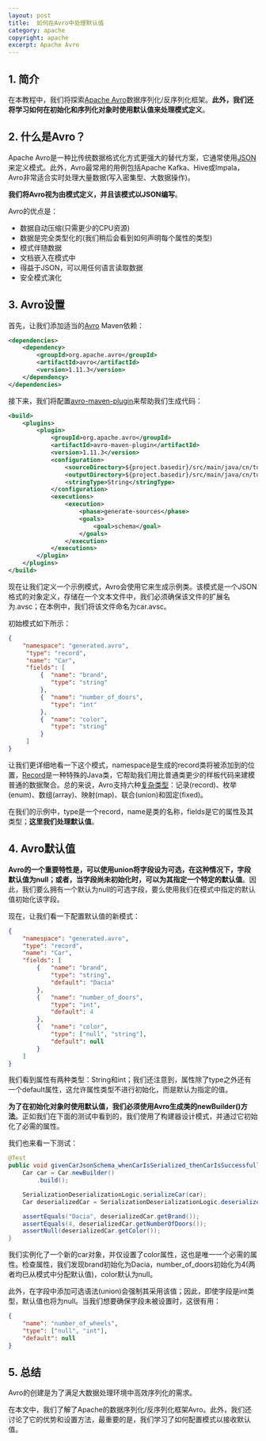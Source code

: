 ```yaml
---
layout: post
title:  如何在Avro中处理默认值
category: apache
copyright: apache
excerpt: Apache Avro
---
```


## 1. 简介

在本教程中，我们将探索[Apache Avro](https://www.baeldung.com/java-apache-avro)数据序列化/反序列化框架。**此外，我们还将学习如何在初始化和序列化对象时使用默认值来处理模式定义**。

## 2. 什么是Avro？

Apache Avro是一种比传统数据格式化方式更强大的替代方案，它通常使用[JSON](https://www.baeldung.com/java-json)来定义模式。此外，Avro最常用的用例包括Apache Kafka、Hive或Impala，Avro非常适合实时处理大量数据(写入密集型、大数据操作)。

**我们将Avro视为由模式定义，并且该模式以JSON编写**。

Avro的优点是：

- 数据自动压缩(只需更少的CPU资源)
- 数据是完全类型化的(我们稍后会看到如何声明每个属性的类型)
- 模式伴随数据
- 文档嵌入在模式中
- 得益于JSON，可以用任何语言读取数据
- 安全模式演化

## 3. Avro设置

首先，让我们添加适当的[Avro](https://mvnrepository.com/artifact/org.apache.avro/avro) Maven依赖：

```xml
<dependencies> 
    <dependency> 
        <groupId>org.apache.avro</groupId> 
        <artifactId>avro</artifactId> 
        <version>1.11.3</version> 
    </dependency> 
</dependencies>
```

接下来，我们将配置[avro-maven-plugin](https://mvnrepository.com/artifact/org.apache.avro/avro-maven-plugin)来帮助我们生成代码：

```xml
<build>
    <plugins>
        <plugin>
            <groupId>org.apache.avro</groupId>
            <artifactId>avro-maven-plugin</artifactId>
            <version>1.11.3</version>
            <configuration>
                <sourceDirectory>${project.basedir}/src/main/java/cn/tuyucheng/taketoday/avro/</sourceDirectory>
                <outputDirectory>${project.basedir}/src/main/java/cn/tuyucheng/taketoday/avro/</outputDirectory>
                <stringType>String</stringType>
            </configuration>
            <executions>
                <execution>
                    <phase>generate-sources</phase>
                    <goals>
                        <goal>schema</goal>
                    </goals>
                </execution>
            </executions>
        </plugin>
    </plugins>
</build>
```

现在让我们定义一个示例模式，Avro会使用它来生成示例类。该模式是一个JSON格式的对象定义，存储在一个文本文件中，我们必须确保该文件的扩展名为.avsc；在本例中，我们将该文件命名为car.avsc。

初始模式如下所示：

```json
{
    "namespace": "generated.avro",
     "type": "record",
     "name": "Car",
     "fields": [
         {  "name": "brand",
            "type": "string"
         },
         {  "name": "number_of_doors",
            "type": "int"
         },
         {  "name": "color",
            "type": "string"
         }
     ]
}
```

让我们更详细地看一下这个模式，namespace是生成的record类将被添加到的位置，[Record](https://www.baeldung.com/java-record-keyword)是一种特殊的Java类，它帮助我们用比普通类更少的样板代码来建模普通的数据聚合。总的来说，Avro支持六种[复杂类型](https://avro.apache.org/docs/1.11.1/specification/#complex-types)：记录(record)、枚举(enum)、数组(array)、映射(map)、联合(union)和固定(fixed)。

在我们的示例中，type是一个record，name是类的名称，fields是它的属性及其类型；**这里我们处理默认值**。

## 4. Avro默认值

**Avro的一个重要特性是，可以使用union将字段设为可选，在这种情况下，字段默认值为null；或者，当字段尚未初始化时，可以为其指定一个特定的默认值**。因此，我们要么拥有一个默认为null的可选字段，要么使用我们在模式中指定的默认值初始化该字段。

现在，让我们看一下配置默认值的新模式：

```json
{
    "namespace": "generated.avro",
    "type": "record",
    "name": "Car",
    "fields": [
        {   "name": "brand",
            "type": "string",
            "default": "Dacia"
        },
        {   "name": "number_of_doors",
            "type": "int",
            "default": 4
        },
        {   "name": "color",
            "type": ["null", "string"],
            "default": null
        }
    ]
}
```

我们看到属性有两种类型：String和int；我们还注意到，属性除了type之外还有一个default属性，这允许属性类型不进行初始化，而是默认为指定的值。

**为了在初始化对象时使用默认值，我们必须使用Avro生成类的newBuilder()方法**。正如我们在下面的测试中看到的，我们使用了构建器设计模式，并通过它初始化了必需的属性。

我们也来看一下测试：

```java
@Test
public void givenCarJsonSchema_whenCarIsSerialized_thenCarIsSuccessfullyDeserialized() throws IOException {
    Car car = Car.newBuilder()
        .build();

    SerializationDeserializationLogic.serializeCar(car);
    Car deserializedCar = SerializationDeserializationLogic.deserializeCar();

    assertEquals("Dacia", deserializedCar.getBrand());
    assertEquals(4, deserializedCar.getNumberOfDoors());
    assertNull(deserializedCar.getColor());
}
```

我们实例化了一个新的car对象，并仅设置了color属性，这也是唯一一个必需的属性。检查属性，我们发现brand初始化为Dacia，number_of_doors初始化为4(两者均已从模式中分配默认值)，color默认为null。

此外，在字段中添加可选语法(union)会强制其采用该值；因此，即使字段是int类型，默认值也将为null。当我们想要确保字段未被设置时，这很有用：

```json
{ 
    "name": "number_of_wheels", 
    "type": ["null", "int"], 
    "default": null 
}
```

## 5. 总结

Avro的创建是为了满足大数据处理环境中高效序列化的需求。

在本文中，我们了解了Apache的数据序列化/反序列化框架Avro。此外，我们还讨论了它的优势和设置方法，最重要的是，我们学习了如何配置模式以接收默认值。